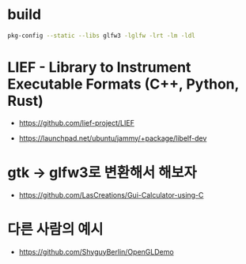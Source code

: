 # build

```bash
pkg-config --static --libs glfw3 -lglfw -lrt -lm -ldl
```


# LIEF - Library to Instrument Executable Formats (C++, Python, Rust) 
- https://github.com/lief-project/LIEF

- https://launchpad.net/ubuntu/jammy/+package/libelf-dev

# gtk -> glfw3로 변환해서 해보자
- https://github.com/LasCreations/Gui-Calculator-using-C

# 다른 사람의 예시
- https://github.com/ShyguyBerlin/OpenGLDemo
